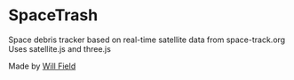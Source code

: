 # SpaceTrash
Space debris tracker based on real-time satellite data from space-track.org
Uses satellite.js and three.js


Made by [Will Field](http://www.willjfield.com/)
